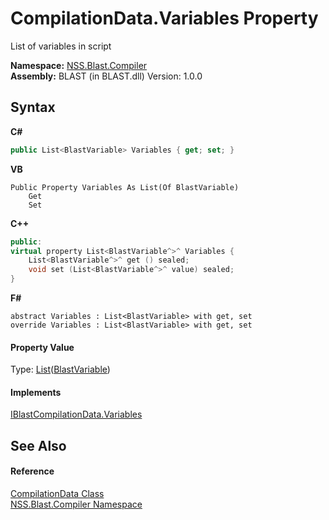# CompilationData.Variables Property 
 

List of variables in script

**Namespace:**&nbsp;<a href="26a25caa-f50b-92ad-f15c-dbb9db1493ae.md">NSS.Blast.Compiler</a><br />**Assembly:**&nbsp;BLAST (in BLAST.dll) Version: 1.0.0

## Syntax

**C#**<br />
``` C#
public List<BlastVariable> Variables { get; set; }
```

**VB**<br />
``` VB
Public Property Variables As List(Of BlastVariable)
	Get
	Set
```

**C++**<br />
``` C++
public:
virtual property List<BlastVariable^>^ Variables {
	List<BlastVariable^>^ get () sealed;
	void set (List<BlastVariable^>^ value) sealed;
}
```

**F#**<br />
``` F#
abstract Variables : List<BlastVariable> with get, set
override Variables : List<BlastVariable> with get, set
```


#### Property Value
Type: <a href="https://docs.microsoft.com/dotnet/api/system.collections.generic.list-1" target="_blank" rel="noopener noreferrer">List</a>(<a href="f06b3ca6-6fc7-2463-b0e0-c8541bfc9d8d.md">BlastVariable</a>)

#### Implements
<a href="32e69740-f608-843a-9795-39a0a86d53c7.md">IBlastCompilationData.Variables</a><br />

## See Also


#### Reference
<a href="52667f7e-8dc6-6543-e265-fdc90d6834fa.md">CompilationData Class</a><br /><a href="26a25caa-f50b-92ad-f15c-dbb9db1493ae.md">NSS.Blast.Compiler Namespace</a><br />